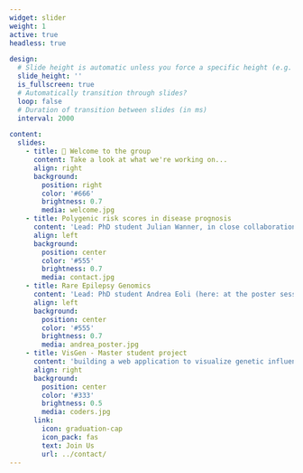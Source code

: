```yaml
---
widget: slider
weight: 1
active: true
headless: true

design:
  # Slide height is automatic unless you force a specific height (e.g. '400px')
  slide_height: ''
  is_fullscreen: true
  # Automatically transition through slides?
  loop: false
  # Duration of transition between slides (in ms)
  interval: 2000

content:
  slides:
    - title: 👋 Welcome to the group
      content: Take a look at what we're working on...
      align: right
      background:
        position: right
        color: '#666'
        brightness: 0.7
        media: welcome.jpg
    - title: Polygenic risk scores in disease prognosis
      content: 'Lead: PhD student Julian Wanner, in close collaboration with the INTERVENE project (funding: Horizon 2020)'
      align: left
      background:
        position: center
        color: '#555'
        brightness: 0.7
        media: contact.jpg
    - title: Rare Epilepsy Genomics
      content: 'Lead: PhD student Andrea Eoli (here: at the poster session of the Digital Health Center 5 year anniversary)'
      align: left
      background:
        position: center
        color: '#555'
        brightness: 0.7
        media: andrea_poster.jpg
    - title: VisGen - Master student project
      content: 'building a web application to visualize genetic influences on disease risk from personal genomic data'
      align: right
      background:
        position: center
        color: '#333'
        brightness: 0.5
        media: coders.jpg
      link:
        icon: graduation-cap
        icon_pack: fas
        text: Join Us
        url: ../contact/
---
```

